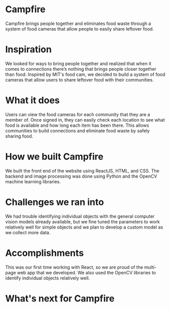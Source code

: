# Campfire
Campfire brings people together and eliminates food waste through a system of food cameras that allow people to easily share leftover food. 

# Inspiration
We looked for ways to bring people together and realized that when it comes to connections there’s nothing that brings people closer together than food. Inspired by MIT's food cam, we decided to build a system of food cameras that allow users to share leftover food with their communities.

# What it does
Users can view the food cameras for each community that they are a member of. Once signed in, they can easily check each location to see what food is available and how long each item has been there. This allows communities to build connections and eliminate food waste by safely sharing food. 

# How we built Campfire
We built the front end of the website using ReactJS, HTML, and CSS. The backend and image processing was done using Python and the OpenCV machine learning libraries. 

# Challenges we ran into
We had trouble identifying individual objects with the general computer vision models already available, but we fine tuned the parameters to work relatively well for simple objects and we plan to develop a custom model as we collect more data. 

# Accomplishments
This was our first time working with React, so we are proud of the multi-page web app that we developed. We also used the OpenCV libraries to identify individual objects relatively well. 

# What's next for Campfire